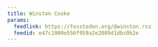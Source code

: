```yaml
---
title: Winston Cooke
params:
  feedlink: https://fosstodon.org/@winston.rss
  feedid: e47c1000e556f959a2e2809d1dbc0b2e
---
```

